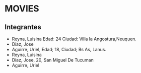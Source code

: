 # MOVIES
## Integrantes
- Reyna, Luisina Edad: 24 Ciudad: Villa la Angostura,Neuquen. 
- Diaz, Jose
- Aguirre, Uriel, Edad; 18, Ciudad; Bs As, Lanus.
- Reyna, Luisina
- Diaz, Jose, 20, San Miguel De Tucuman 
- Aguirre, Uriel

